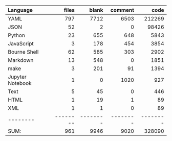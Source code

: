 Language|files|blank|comment|code
:-------|-------:|-------:|-------:|-------:
YAML|797|7712|6503|212269
JSON|52|2|0|98426
Python|23|655|648|5843
JavaScript|3|178|454|3854
Bourne Shell|62|585|303|2902
Markdown|13|548|0|1851
make|3|201|91|1394
Jupyter Notebook|1|0|1020|927
Text|5|45|0|446
HTML|1|19|1|89
XML|1|1|0|89
--------|--------|--------|--------|--------
SUM:|961|9946|9020|328090
